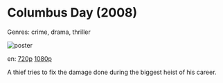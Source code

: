 # Columbus Day (2008)

Genres: crime, drama, thriller

![poster](http://image.tmdb.org/t/p/w500/m7R11UaEPy3Nzz49jnRHqqraqob.jpg)

en:
  [720p](magnet:?xt=urn:btih:D623C3626CBF406EA40E735112E7C3A4C07ED844&tr=udp://glotorrents.pw:6969/announce&tr=udp://tracker.opentrackr.org:1337/announce&tr=udp://torrent.gresille.org:80/announce&tr=udp://tracker.openbittorrent.com:80&tr=udp://tracker.coppersurfer.tk:6969&tr=udp://tracker.leechers-paradise.org:6969&tr=udp://p4p.arenabg.ch:1337&tr=udp://tracker.internetwarriors.net:1337)
  [1080p](magnet:?xt=urn:btih:B5D3ADAFFD84252062EACF1A86FD9C5D4BE91886&tr=udp://glotorrents.pw:6969/announce&tr=udp://tracker.opentrackr.org:1337/announce&tr=udp://torrent.gresille.org:80/announce&tr=udp://tracker.openbittorrent.com:80&tr=udp://tracker.coppersurfer.tk:6969&tr=udp://tracker.leechers-paradise.org:6969&tr=udp://p4p.arenabg.ch:1337&tr=udp://tracker.internetwarriors.net:1337)
  


A thief tries to fix the damage done during the biggest heist of his career.